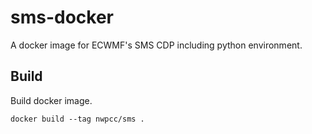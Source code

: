 # sms-docker

A docker image for ECWMF's SMS CDP including python environment.

## Build

Build docker image.

```
docker build --tag nwpcc/sms .
```